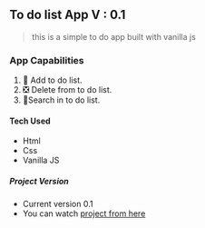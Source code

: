 ## To do list App V : 0.1

> this is a simple to do app built with vanilla js

### App Capabilities

1. :large_orange_diamond: Add to do list.
2. :negative_squared_cross_mark: Delete from to do list.
3. :arrow_down_small:Search in to do list.

#### Tech Used

-  Html
-  Css
-  Vanilla JS

##### Project Version

-  Current version 0.1
-  You can watch [project from here](https://7usien.github.io/to-do-app/)
